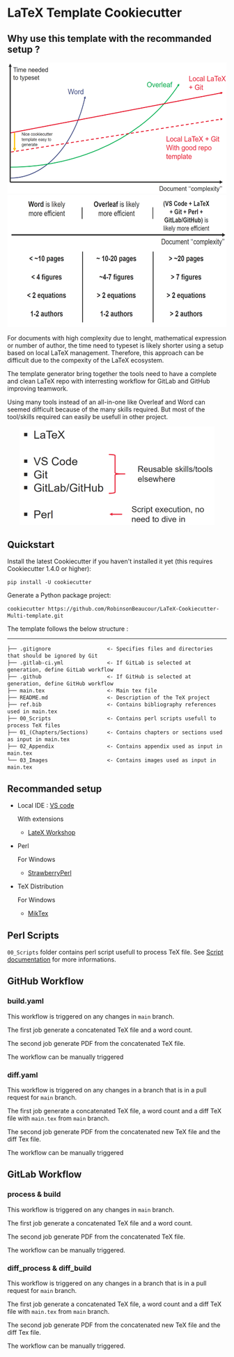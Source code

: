 # LaTeX Template Cookiecutter

## Why use this template with the recommanded setup ?

<div style="text-align:center">
<img src="Images/schema.png" style="height:8cm">
</div>
<div style="text-align:center">
<img src="Images/table.png" style="height:8cm">
</div>

For documents with high complexity due to lenght, mathematical expression or number of author, the time need to typeset is likely shorter using a setup based on local LaTeX management. Therefore, this approach can be difficult due to the compexity of the LaTeX ecosystem.

The template generator bring together the tools need to have a complete and clean LaTeX repo with interresting workflow for GitLab and GitHub improving teamwork.

Using many tools instead of an all-in-one like Overleaf and Word can seemed difficult because of the many skills required. But most of the tool/skills required can easily be usefull in other project.

<div style="text-align:center">
<img src="Images/skills+tools.png" style="height:6cm">
</div>

## Quickstart

Install the latest Cookiecutter if you haven't installed it yet (this requires
Cookiecutter 1.4.0 or higher):

    pip install -U cookiecutter

Generate a Python package project:

    cookiecutter https://github.com/RobinsonBeaucour/LaTeX-Cookiecutter-Multi-template.git

The template follows the below structure :

------------

    ├── .gitignore                  <- Specifies files and directories that should be ignored by Git
    ├── .gitlab-ci.yml              <- If GitLab is selected at generation, define GitLab workflow
    ├── .github                     <- If GitHub is selected at generation, define GitHub workflow
    ├── main.tex                    <- Main tex file
    ├── README.md                   <- Description of the TeX project
    ├── ref.bib                     <- Contains bibliography references used in main.tex
    ├── 00_Scripts                  <- Contains perl scripts usefull to process TeX files
    ├── 01_(Chapters/Sections)      <- Contains chapters or sections used as input in main.tex
    ├── 02_Appendix                 <- Contains appendix used as input in main.tex
    └── 03_Images                   <- Contains images used as input in main.tex

## Recommanded setup

* Local IDE : [VS code](https://code.visualstudio.com/)

    With extensions
    * [LateX Workshop](https://marketplace.visualstudio.com/items?itemName=James-Yu.latex-workshop)

* Perl

    For Windows
    * [StrawberryPerl](https://strawberryperl.com/)

* TeX Distribution

    For Windows
    * [MikTex](https://miktex.org/)

## Perl Scripts

`00_Scripts` folder contains perl script usefull to process TeX file. See [Script documentation](./{{cookiecutter.project_name}}/00_Scripts/README.md) for more informations.

## GitHub Workflow

### build.yaml

This workflow is triggered on any changes in `main` branch.

The first job generate a concatenated TeX file and a word count.

The second job generate PDF from the concatenated TeX file.

The workflow can be manually triggered

### diff.yaml

This workflow is triggered on any changes in a branch that is in a pull request for `main` branch.

The first job generate a concatenated TeX file, a word count and a diff TeX file with `main.tex` from `main` branch.

The second job generate PDF from the concatenated new TeX file and the diff Tex file.

The workflow can be manually triggered

## GitLab Workflow

### process & build

This workflow is triggered on any changes in `main` branch.

The first job generate a concatenated TeX file and a word count.

The second job generate PDF from the concatenated TeX file.

The workflow can be manually triggered.

### diff_process & diff_build

This workflow is triggered on any changes in a branch that is in a pull request for `main` branch.

The first job generate a concatenated TeX file, a word count and a diff TeX file with `main.tex` from `main` branch.

The second job generate PDF from the concatenated new TeX file and the diff Tex file.

The workflow can be manually triggered.

